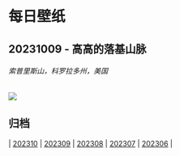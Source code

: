 # 每日壁纸

## 20231009 - 高高的落基山脉

###### 索普里斯山，科罗拉多州，美国

![](https://www.bing.com/th?id=OHR.SoprisSunrise_ZH-CN5935701155_UHD.jpg)

## 归档

| [202310](/202310/README.md)
| [202309](/202309/README.md)
| [202308](/202308/README.md)
| [202307](/202307/README.md)
| [202306](/202306/README.md)
|